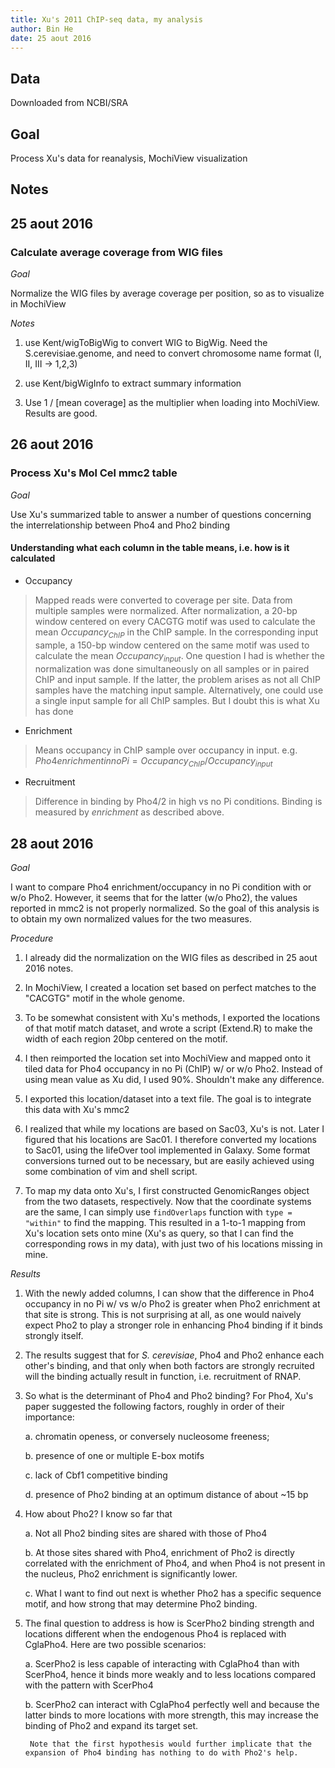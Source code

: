 ```yaml
---
title: Xu's 2011 ChIP-seq data, my analysis
author: Bin He
date: 25 aout 2016
---
```


Data
----

Downloaded from NCBI/SRA


Goal
----

Process Xu's data for reanalysis, MochiView visualization

Notes
-----

## 25 aout 2016 ##

### Calculate average coverage from WIG files

_Goal_

Normalize the WIG files by average coverage per position, so as to visualize in MochiView

_Notes_

1. use Kent/wigToBigWig to convert WIG to BigWig. Need the S.cerevisiae.genome, and need to convert chromosome name format (I, II, III -> 1,2,3)

2. use Kent/bigWigInfo to extract summary information 

3. Use 1 / [mean coverage] as the multiplier when loading into MochiView. Results are good.

## 26 aout 2016 ##

### Process Xu's Mol Cel mmc2 table

_Goal_

Use Xu's summarized table to answer a number of questions concerning the interrelationship between Pho4 and Pho2 binding

#### Understanding what each column in the table means, i.e. how is it calculated

* Occupancy

> Mapped reads were converted to coverage per site. Data from multiple samples were normalized. After normalization, a 20-bp window centered on every CACGTG motif was used to calculate the mean $Occupancy_{ChIP}$ in the ChIP sample. In the corresponding input sample, a 150-bp window centered on the same motif was used to calculate the mean $Occupancy_{input}$.  One question I had is whether the normalization was done simultaneously on all samples or in paired ChIP and input sample. If the latter, the problem arises as not all ChIP samples have the matching input sample.  Alternatively, one could use a single input sample for all ChIP samples. But I doubt this is what Xu has done

* Enrichment

> Means occupancy in ChIP sample over occupancy in input.  e.g. $Pho4 enrichment in no Pi = Occupancy_{ChIP} / Occupancy_{input}$

* Recruitment

> Difference in binding by Pho4/2 in high vs no Pi conditions. Binding is measured by _enrichment_ as described above. 

## 28 aout 2016 ##

_Goal_

I want to compare Pho4 enrichment/occupancy in no Pi condition with or w/o Pho2. However, it seems that for the latter (w/o Pho2), the values reported in mmc2 is not properly normalized. So the goal of this analysis is to obtain my own normalized values for the two measures.

_Procedure_

1. I already did the normalization on the WIG files as described in 25 aout 2016 notes.

2. In MochiView, I created a location set based on perfect matches to the "CACGTG" motif in the whole genome.

3. To be somewhat consistent with Xu's methods, I exported the locations of that motif match dataset, and wrote a script (Extend.R) to make the width of each region 20bp centered on the motif. 

4. I then reimported the location set into MochiView and mapped onto it tiled data for Pho4 occupancy in no Pi (ChIP) w/ or w/o Pho2. Instead of using mean value as Xu did, I used 90%. Shouldn't make any difference.

5. I exported this location/dataset into a text file. The goal is to integrate this data with Xu's mmc2

6. I realized that while my locations are based on Sac03, Xu's is not. Later I figured that his locations are Sac01. I therefore converted my locations to Sac01, using the lifeOver tool implemented in Galaxy. Some format conversions turned out to be necessary, but are easily achieved using some combination of vim and shell script.

7. To map my data onto Xu's, I first constructed GenomicRanges object from the two datasets, respectively. Now that the coordinate systems are the same, I can simply use `findOverlaps` function with `type = "within"` to find the mapping. This resulted in a 1-to-1 mapping from Xu's location sets onto mine (Xu's as query, so that I can find the corresponding rows in my data), with just two of his locations missing in mine. 

_Results_

1. With the newly added columns, I can show that the difference in Pho4 occupancy in no Pi w/ vs w/o Pho2 is greater when Pho2 enrichment at that site is strong. This is not surprising at all, as one would naively expect Pho2 to play a stronger role in enhancing Pho4 binding if it binds strongly itself.

2. The results suggest that for _S. cerevisiae_, Pho4 and Pho2 enhance each other's binding, and that only when both factors are strongly recruited will the binding actually result in function, i.e. recruitment of RNAP.

3. So what is the determinant of Pho4 and Pho2 binding? For Pho4, Xu's paper suggested the following factors, roughly in order of their importance: 
	
	a. chromatin openess, or conversely nucleosome freeness;

	b. presence of one or multiple E-box motifs

	c. lack of Cbf1 competitive binding

	d. presence of Pho2 binding at an optimum distance of about ~15 bp

4. How about Pho2? I know so far that 

	a. Not all Pho2 binding sites are shared with those of Pho4

	b. At those sites shared with Pho4, enrichment of Pho2 is directly correlated with the enrichment of Pho4, and when Pho4 is not present in the nucleus, Pho2 enrichment is significantly lower.

	c. What I want to find out next is whether Pho2 has a specific sequence motif, and how strong that may determine Pho2 binding.

5. The final question to address is how is ScerPho2 binding strength and locations different when the endogenous Pho4 is replaced with CglaPho4. Here are two possible scenarios:

	a. ScerPho2 is less capable of interacting with CglaPho4 than with ScerPho4, hence it binds more weakly and to less locations compared with the pattern with ScerPho4

	b. ScerPho2 can interact with CglaPho4 perfectly well and because the latter binds to more locations with more strength, this may increase the binding of Pho2 and expand its target set.

		Note that the first hypothesis would further implicate that the expansion of Pho4 binding has nothing to do with Pho2's help.


